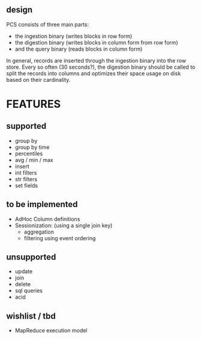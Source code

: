 design
------

PCS consists of three main parts:

* the ingestion binary (writes blocks in row form)
* the digestion binary (writes blocks in column form from row form)
* and the query binary (reads blocks in column form)

In general, records are inserted through the ingestion binary into the row
store.  Every so often (30 seconds?), the digestion binary should be called to
split the records into columns and optimizes their space usage on disk based on
their cardinality.


FEATURES
========

supported
---------

* group by
* group by time
* percentiles
* avg / min / max
* insert
* int filters
* str filters
* set fields


to be implemented
-----------------

* AdHoc Column definitions
* Sessionization: (using a single join key) 
  * aggregation
  * filtering using event ordering

 
unsupported
-----------

* update
* join
* delete
* sql queries
* acid


wishlist / tbd
--------------

*  MapReduce execution model
